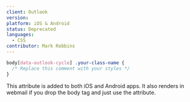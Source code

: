 ```yaml
---
client: Outlook
version:
platform: iOS & Android
status: Deprecated
languages:
  - CSS
contributor: Mark Robbins
---
```


```css
body[data-outlook-cycle] .your-class-name {
  /* Replace this comment with your styles */
}
```

This attribute is added to both iOS and Android apps. It also renders in webmail if you drop the body tag and just use the attribute.
